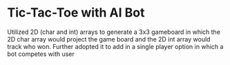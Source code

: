 # Tic-Tac-Toe with AI Bot
Utilized 2D (char and int) arrays to generate a 3x3 gameboard in which the 2D char array would project the game board and the 2D int array would track who won.
Further adopted it to add in a single player option in which a bot competes with user
